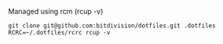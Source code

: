 Managed using rcm (rcup -v)

```
git clone git@github.com:bitdivision/dotfiles.git .dotfiles
RCRC=~/.dotfiles/rcrc rcup -v
```
